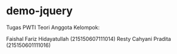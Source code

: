 # demo-jquery
Tugas PWTI Teori Anggota Kelompok:

Faishal Fariz Hidayatullah (215150607111014)
Resty Cahyani Pradita (215150601111016)
